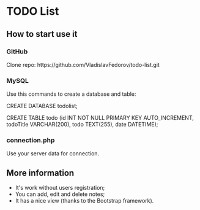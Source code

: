 # TODO List

<h2>How to start use it</h2>

<h3>GitHub</h3>
    <p>Clone repo: https://github.com/VladislavFedorov/todo-list.git</p>

<h3>MySQL</h3>
    <p>Use this commands to create a database and table:</p>
    <p>CREATE DATABASE todolist;</p>
    <p>CREATE TABLE todo (id INT NOT NULL PRIMARY KEY AUTO_INCREMENT, todoTitle VARCHAR(200), todo TEXT(255), date DATETIME);</p>

<h3>connection.php</h3>
    <p>Use your server data for connection.</p>
    
<h2>More information</h2>

<ul>
    <li>It's work without users registration;</li>
    <li>You can add, edit and delete notes;</li>
    <li>It has a nice view (thanks to the Bootstrap framework).</li>
</ul>
